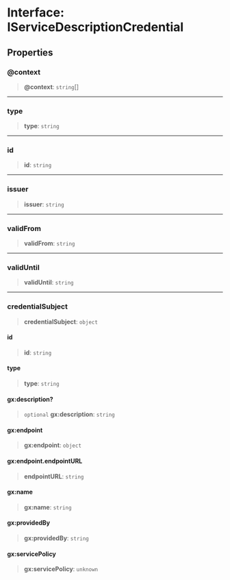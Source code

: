 # Interface: IServiceDescriptionCredential

## Properties

### @context

> **@context**: `string`[]

***

### type

> **type**: `string`

***

### id

> **id**: `string`

***

### issuer

> **issuer**: `string`

***

### validFrom

> **validFrom**: `string`

***

### validUntil

> **validUntil**: `string`

***

### credentialSubject

> **credentialSubject**: `object`

#### id

> **id**: `string`

#### type

> **type**: `string`

#### gx:description?

> `optional` **gx:description**: `string`

#### gx:endpoint

> **gx:endpoint**: `object`

#### gx:endpoint.endpointURL

> **endpointURL**: `string`

#### gx:name

> **gx:name**: `string`

#### gx:providedBy

> **gx:providedBy**: `string`

#### gx:servicePolicy

> **gx:servicePolicy**: `unknown`
